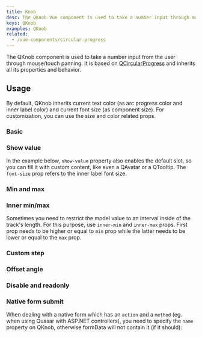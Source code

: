 ```yaml
---
title: Knob
desc: The QKnob Vue component is used to take a number input through mouse or touch panning.
keys: QKnob
examples: QKnob
related:
  - /vue-components/circular-progress
---
```


The QKnob component is used to take a number input from the user through mouse/touch panning. It is based on [QCircularProgress](/vue-components/circular-progress) and inherits all its properties and behavior.

<doc-api file="QKnob" />

## Usage

By default, QKnob inherits current text color (as arc progress color and inner label color) and current font size (as component size). For customization, you can use the size and color related props.

### Basic

<doc-example title="Basic" file="Basic" />

### Show value

In the example below, `show-value` property also enables the default slot, so you can fill it with custom content, like even a QAvatar or a QTooltip. The `font-size` prop refers to the inner label font size.

<doc-example title="Show value" file="ShowValue" />

### Min and max

<doc-example title="Custom min/max" file="MinMax" />

### Inner min/max <q-badge label="v2.5.4+" />

Sometimes you need to restrict the model value to an interval inside of the track's length. For this purpose, use `inner-min` and `inner-max` props. First prop needs to be higher or equal to `min` prop while the latter needs to be lower or equal to the `max` prop.

<doc-example title="Inner min/max" file="InnerMinMax" />

### Custom step

<doc-example title="Custom step" file="Step" />

### Offset angle

<doc-example title="Offset angle" file="Angle" />

### Disable and readonly

<doc-example title="Disable and readonly" file="DisableReadonly" />

### Native form submit

When dealing with a native form which has an `action` and a `method` (eg. when using Quasar with ASP.NET controllers), you need to specify the `name` property on QKnob, otherwise formData will not contain it (if it should):

<doc-example title="Native form" file="NativeForm" />
